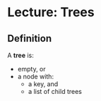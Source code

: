 # Lecture: Trees
## Definition
A **tree** is:
   + empty, or
   + a node with:
      + a key, and
      + a list of child trees
